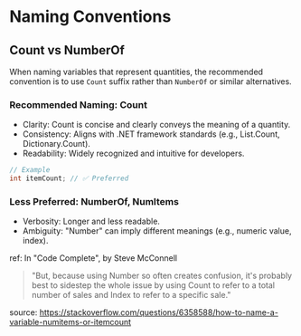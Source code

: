 # Naming Conventions

## Count vs NumberOf

When naming variables that represent quantities, the recommended convention is to use `Count` suffix rather than `NumberOf` or similar alternatives.

### Recommended Naming: Count

- Clarity: Count is concise and clearly conveys the meaning of a quantity.
- Consistency: Aligns with .NET framework standards (e.g., List.Count, Dictionary.Count).
- Readability: Widely recognized and intuitive for developers.

```cs
// Example
int itemCount; // ✅ Preferred
```

### Less Preferred: NumberOf, NumItems

- Verbosity: Longer and less readable.
- Ambiguity: "Number" can imply different meanings (e.g., numeric value, index).

ref: In "Code Complete", by Steve McConnell

> "But, because using Number so often creates confusion, it's probably best to sidestep the whole issue by using Count to refer to a total number of sales and Index to refer to a specific sale."

source: https://stackoverflow.com/questions/6358588/how-to-name-a-variable-numitems-or-itemcount
